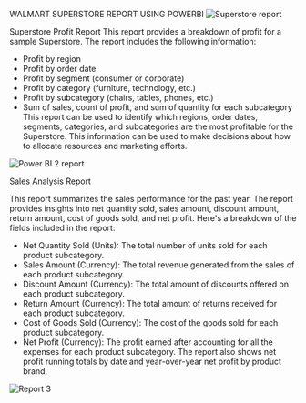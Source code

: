 WALMART SUPERSTORE REPORT USING POWERBI
![Superstore report](https://github.com/Ishita2407/Projects/assets/91796142/0da20e39-7002-47f7-9e78-110667779563)

Superstore Profit Report
This report provides a breakdown of profit for a sample Superstore. The report includes the following information:

- Profit by region
- Profit by order date
- Profit by segment (consumer or corporate)
- Profit by category (furniture, technology, etc.)
- Profit by subcategory (chairs, tables, phones, etc.)
- Sum of sales, count of profit, and sum of quantity for each subcategory
This report can be used to identify which regions, order dates, segments, categories, and subcategories are the most profitable for the Superstore. This information can be used to make decisions about how to allocate resources and marketing efforts.

![Power BI 2 report](https://github.com/Ishita2407/Projects/assets/91796142/eebef4c7-9d39-4b11-9401-35d60568bb7b)

Sales Analysis Report

This report summarizes the sales performance for the past year. The report provides insights into net quantity sold, sales amount, discount amount, return amount, cost of goods sold, and net profit. Here's a breakdown of the fields included in the report:

- Net Quantity Sold (Units): The total number of units sold for each product subcategory.
- Sales Amount (Currency): The total revenue generated from the sales of each product subcategory.
- Discount Amount (Currency): The total amount of discounts offered on each product subcategory.
- Return Amount (Currency): The total amount of returns received for each product subcategory.
- Cost of Goods Sold (Currency): The cost of the goods sold for each product subcategory.
- Net Profit (Currency): The profit earned after accounting for all the expenses for each product subcategory.
The report also  shows net profit running totals by date and year-over-year net profit by product brand.

![Report 3](https://github.com/user-attachments/assets/cf63344a-e96a-41c3-8f35-26079cb19cbd)
